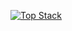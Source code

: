 [![Top Stack](https://widget.realdeveloper.pro/api/top?stack=JavaScript,React,Node.js)](https://github.com/negabaro)
